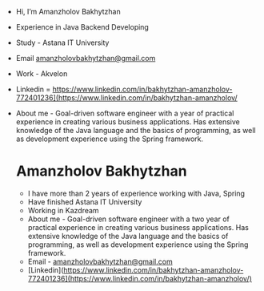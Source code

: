 - Hi, I’m Amanzholov Bakhytzhan
- Experience in Java Backend Developing
- Study - Astana IT University
- Email amanzholovbakhytzhan@gmail.com
- Work - Akvelon
- Linkedin = https://www.linkedin.com/in/bakhytzhan-amanzholov-772401236](https://www.linkedin.com/in/bakhytzhan-amanzholov/
- About me - Goal-driven software engineer with a year of practical experience in creating various business applications. Has extensive knowledge of the Java language and the basics of programming, as well as development experience using the Spring framework.

  # Amanzholov Bakhytzhan
  - I have more than 2 years of experience working with Java, Spring
  - Have finished Astana IT University
  - Working in Kazdream
  - About me - Goal-driven software engineer with a two year of practical experience in creating various business applications. Has extensive knowledge of the Java language and the basics of programming, as well as development experience using the Spring framework.
  - Email - amanzholovbakhytzhan@gmail.com
  - [Linkedin](https://www.linkedin.com/in/bakhytzhan-amanzholov-772401236](https://www.linkedin.com/in/bakhytzhan-amanzholov/)
